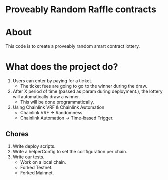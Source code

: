 # Proveably Random Raffle contracts 

# About 

This code is to create a proveably random smart contract lottery. 

# What does the project do?

1. Users can enter by paying for a ticket. 
   - The ticket fees are going to go to the winner during the draw. 
2. After X period of time (passed as param during deployment.), the lottery will automatically draw a winner.
   - This will be done programmatically. 
3. Using Chainlink VRF & Chainlink Automation
    - Chainlink VRF -> Randomness
    - Chainlink Automation -> Time-based Trigger. 

## Chores
1. Write deploy scripts. 
2. Write a helperConfig to set the configuration per chain. 
3. Write our tests.
      - Work on a local chain. 
      - Forked Testnet. 
      - Forked Mainnet.